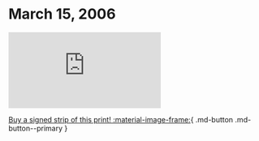 # March 15, 2006

![](https://www.achewood.com/comic.php?date=03152006)

[Buy a signed strip of this print! :material-image-frame:](https://achewood-holiday-pop-up.myshopify.com/products/strip#03152006){ .md-button .md-button--primary }
